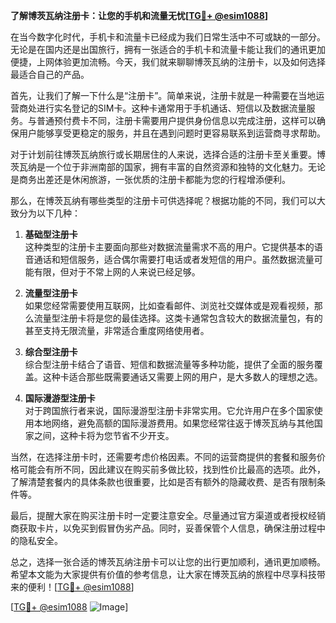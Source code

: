 **了解博茨瓦纳注册卡：让您的手机和流量无忧[[TG💪+ @esim1088](https://t.me/s/esim1088)]**

在当今数字化时代，手机卡和流量卡已经成为我们日常生活中不可或缺的一部分。无论是在国内还是出国旅行，拥有一张适合的手机卡和流量卡能让我们的通讯更加便捷，上网体验更加流畅。今天，我们就来聊聊博茨瓦纳的注册卡，以及如何选择最适合自己的产品。

首先，让我们了解一下什么是“注册卡”。简单来说，注册卡就是一种需要在当地运营商处进行实名登记的SIM卡。这种卡通常用于手机通话、短信以及数据流量服务。与普通预付费卡不同，注册卡需要用户提供身份信息以完成注册，这样可以确保用户能够享受更稳定的服务，并且在遇到问题时更容易联系到运营商寻求帮助。

对于计划前往博茨瓦纳旅行或长期居住的人来说，选择合适的注册卡至关重要。博茨瓦纳是一个位于非洲南部的国家，拥有丰富的自然资源和独特的文化魅力。无论是商务出差还是休闲旅游，一张优质的注册卡都能为您的行程增添便利。

那么，在博茨瓦纳有哪些类型的注册卡可供选择呢？根据功能的不同，我们可以大致分为以下几种：

1. **基础型注册卡**  
   这种类型的注册卡主要面向那些对数据流量需求不高的用户。它提供基本的语音通话和短信服务，适合偶尔需要打电话或者发短信的用户。虽然数据流量可能有限，但对于不常上网的人来说已经足够。

2. **流量型注册卡**  
   如果您经常需要使用互联网，比如查看邮件、浏览社交媒体或是观看视频，那么流量型注册卡将是您的最佳选择。这类卡通常包含较大的数据流量包，有的甚至支持无限流量，非常适合重度网络使用者。

3. **综合型注册卡**  
   综合型注册卡结合了语音、短信和数据流量等多种功能，提供了全面的服务覆盖。这种卡适合那些既需要通话又需要上网的用户，是大多数人的理想之选。

4. **国际漫游型注册卡**  
   对于跨国旅行者来说，国际漫游型注册卡非常实用。它允许用户在多个国家使用本地网络，避免高额的国际漫游费用。如果您经常往返于博茨瓦纳与其他国家之间，这种卡将为您节省不少开支。

当然，在选择注册卡时，还需要考虑价格因素。不同的运营商提供的套餐和服务价格可能会有所不同，因此建议在购买前多做比较，找到性价比最高的选项。此外，了解清楚套餐内的具体条款也很重要，比如是否有额外的隐藏收费、是否有限制条件等。

最后，提醒大家在购买注册卡时一定要注意安全。尽量通过官方渠道或者授权经销商获取卡片，以免买到假冒伪劣产品。同时，妥善保管个人信息，确保注册过程中的隐私安全。

总之，选择一张合适的博茨瓦纳注册卡可以让您的出行更加顺利，通讯更加顺畅。希望本文能为大家提供有价值的参考信息，让大家在博茨瓦纳的旅程中尽享科技带来的便利！[[TG💪+ @esim1088](https://t.me/s/esim1088)]

[[TG💪+ @esim1088](https://t.me/s/esim1088) ![Image](https://i.postimg.cc/4NQfJmqS/Snipaste-2025-05-13-00-14-12.png)]